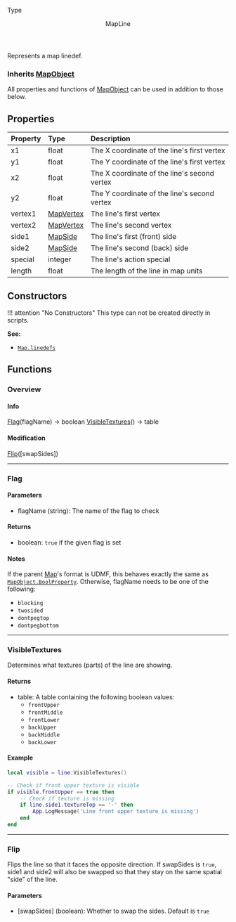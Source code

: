 <subhead>Type</subhead>
<header>MapLine</header>

Represents a map linedef.

### Inherits <type>[MapObject](MapObject.md)</type>  
All properties and functions of <type>[MapObject](MapObject.md)</type> can be used in addition to those below.

## Properties

| Property | Type | Description |
|:---------|:-----|:------------|
<prop class="ro">x1</prop> | <type>float</type> | The X coordinate of the line's first vertex
<prop class="ro">y1</prop> | <type>float</type> | The Y coordinate of the line's first vertex
<prop class="ro">x2</prop> | <type>float</type> | The X coordinate of the line's second vertex
<prop class="ro">y2</prop> | <type>float</type> | The Y coordinate of the line's second vertex
<prop class="ro">vertex1</prop> | <type>[MapVertex](MapVertex.md)</type> | The line's first vertex
<prop class="ro">vertex2</prop> | <type>[MapVertex](MapVertex.md)</type> | The line's second vertex
<prop class="ro">side1</prop> | <type>[MapSide](MapSide.md)</type> | The line's first (front) side
<prop class="ro">side2</prop> | <type>[MapSide](MapSide.md)</type> | The line's second (back) side
<prop class="ro">special</prop> | <type>integer</type> | The line's action special
<prop class="ro">length</prop> | <type>float</type> | The length of the line in map units

## Constructors

!!! attention "No Constructors"
    This type can not be created directly in scripts.

**See:**

* <code>[Map.linedefs](Map.md#properties)</code>

## Functions

### Overview

#### Info

<fdef>[Flag](#flag)</func>(<arg>flagName</arg>) -> <type>boolean</type></fdef>
<fdef>[VisibleTextures](#visibletextures)</func>() -> <type>table</type></fdef>

#### Modification

<fdef>[Flip](#flip)</func>(<arg>[swapSides]</arg>)</fdef>

---
### Flag

#### Parameters

* <arg>flagName</arg> (<type>string</type>): The name of the flag to check

#### Returns

* <type>boolean</type>: `true` if the given flag is set

#### Notes

If the parent <type>[Map](Map.md)</type>'s format is UDMF, this behaves exactly the same as <code>[MapObject.BoolProperty](MapObject.md#boolproperty)</code>. Otherwise, <arg>flagName</arg> needs to be one of the following:

* `blocking`
* `twosided`
* `dontpegtop`
* `dontpegbottom`

---
### VisibleTextures

Determines what textures (parts) of the line are showing.

#### Returns

* <type>table</type>: A table containing the following <type>boolean</type> values:
    * `frontUpper`
    * `frontMiddle`
    * `frontLower`
    * `backUpper`
    * `backMiddle`
    * `backLower`

#### Example

```lua
local visible = line:VisibleTextures()

-- Check if front upper texture is visible
if visible.frontUpper == true then
    -- Check if texture is missing
    if line.side1.textureTop == '-' then
        App.LogMessage('Line front upper texture is missing')
    end
end
```

---
### Flip

Flips the line so that it faces the opposite direction. If <arg>swapSides</arg> is `true`, <prop>side1</prop> and <prop>side2</prop> will also be swapped so that they stay on the same spatial "side" of the line.

#### Parameters

* <arg>[swapSides]</arg> (<type>boolean</type>): Whether to swap the sides. Default is `true`

